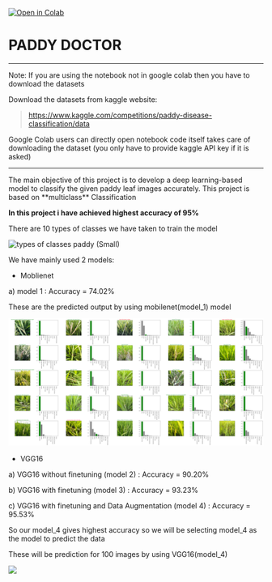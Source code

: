 [![Open in Colab](https://colab.research.google.com/assets/colab-badge.svg)](https://colab.research.google.com/github/ChandrashekharRobbi/Convolutional-Neural-Network-or-Neural-Network-with-Tensorflow/blob/main/Classification%20Neural%20Networks/Paddy%20Doctor/PADDY%20DOCTOR.ipynb#scrollTo=SjTS31Un4o-j)
# PADDY DOCTOR

<hr>
Note: If you are using the notebook not in google colab then you have to download the datasets

Download the datasets from kaggle website:

> https://www.kaggle.com/competitions/paddy-disease-classification/data


Google Colab users can directly open notebook code itself takes care of downloading the dataset (you only have to provide kaggle API key if it is asked)

<hr>
The main objective of this project is to develop a deep learning-based model to classify the given paddy leaf images accurately.
This project is based on **multiclass** Classification

**In this project i have achieved highest accuracy of 95%** 

There are 10 types of classes we have taken to train the model

![types of classes paddy (Small)](https://user-images.githubusercontent.com/91750738/199874771-77462fae-ef06-4640-b9d4-85e39a895901.jpg)

We have mainly used 2 models:
* Moblienet


a) model 1 : Accuracy = 74.02%

These are the predicted output by using mobilenet(model_1) model


<img src="mobilenet.png">



* VGG16


a)	VGG16 without finetuning (model 2) : Accuracy = 90.20%


b)	VGG16 with finetuning (model 3) : Accuracy = 93.23%


c)	VGG16 with finetuning and Data Augmentation (model 4) : Accuracy = 95.53%


So our model_4 gives highest accuracy so we will be selecting model_4 as the model to predict the data

These will be prediction for 100 images by using VGG16(model_4)

<img src="VGG16(data_Augmented).png">

